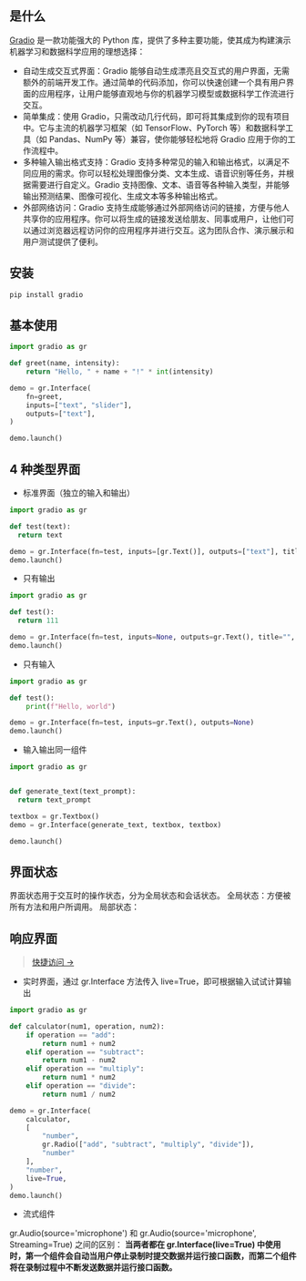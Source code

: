 ## 是什么

[Gradio](https://www.gradio.app/) 是一款功能强大的 Python 库，提供了多种主要功能，使其成为构建演示机器学习和数据科学应用的理想选择：

- 自动生成交互式界面：Gradio 能够自动生成漂亮且交互式的用户界面，无需额外的前端开发工作。通过简单的代码添加，你可以快速创建一个具有用户界面的应用程序，让用户能够直观地与你的机器学习模型或数据科学工作流进行交互。
- 简单集成：使用 Gradio，只需改动几行代码，即可将其集成到你的现有项目中。它与主流的机器学习框架（如 TensorFlow、PyTorch 等）和数据科学工具（如 Pandas、NumPy 等）兼容，使你能够轻松地将 Gradio 应用于你的工作流程中。
- 多种输入输出格式支持：Gradio 支持多种常见的输入和输出格式，以满足不同应用的需求。你可以轻松处理图像分类、文本生成、语音识别等任务，并根据需要进行自定义。Gradio 支持图像、文本、语音等各种输入类型，并能够输出预测结果、图像可视化、生成文本等多种输出格式。
- 外部网络访问：Gradio 支持生成能够通过外部网络访问的链接，方便与他人共享你的应用程序。你可以将生成的链接发送给朋友、同事或用户，让他们可以通过浏览器远程访问你的应用程序并进行交互。这为团队合作、演示展示和用户测试提供了便利。

## 安装

```sh
pip install gradio
```

## 基本使用

```python
import gradio as gr

def greet(name, intensity):
    return "Hello, " + name + "!" * int(intensity)

demo = gr.Interface(
    fn=greet,
    inputs=["text", "slider"],
    outputs=["text"],
)

demo.launch()
```

## 4 种类型界面

- 标准界面（独立的输入和输出）

```python
import gradio as gr

def test(text):
  return text

demo = gr.Interface(fn=test, inputs=[gr.Text()], outputs=["text"], title="", description="")
demo.launch()
```

- 只有输出

```python
import gradio as gr

def test():
  return 111

demo = gr.Interface(fn=test, inputs=None, outputs=gr.Text(), title="", description="")
demo.launch()
```

- 只有输入

```python
import gradio as gr

def test():
    print(f"Hello, world")

demo = gr.Interface(fn=test, inputs=gr.Text(), outputs=None)
demo.launch()
```

- 输入输出同一组件

```python
import gradio as gr


def generate_text(text_prompt):
  return text_prompt

textbox = gr.Textbox()
demo = gr.Interface(generate_text, textbox, textbox)

demo.launch()
```

## 界面状态

界面状态用于交互时的操作状态，分为全局状态和会话状态。
全局状态：方便被所有方法和用户所调用。
局部状态：

## 响应界面

> [快捷访问 →](https://www.gradio.app/guides/reactive-interfaces)

- 实时界面，通过 gr.Interface 方法传入 live=True，即可根据输入试试计算输出

```python
import gradio as gr

def calculator(num1, operation, num2):
    if operation == "add":
        return num1 + num2
    elif operation == "subtract":
        return num1 - num2
    elif operation == "multiply":
        return num1 * num2
    elif operation == "divide":
        return num1 / num2

demo = gr.Interface(
    calculator,
    [
        "number",
        gr.Radio(["add", "subtract", "multiply", "divide"]),
        "number"
    ],
    "number",
    live=True,
)
demo.launch()
```

- 流式组件

gr.Audio(source='microphone') 和 gr.Audio(source='microphone', Streaming=True) 之间的区别：
**当两者都在 gr.Interface(live=True) 中使用时，第一个组件会自动当用户停止录制时提交数据并运行接口函数，而第二个组件将在录制过程中不断发送数据并运行接口函数。**
